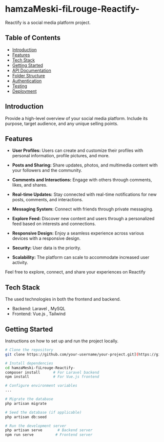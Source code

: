 # hamzaMeski-fiLrouge-Reactify-

Reactify is a social media platform project.

## Table of Contents

- [Introduction](#introduction)
- [Features](#features)
- [Tech Stack](#tech-stack)
- [Getting Started](#getting-started)
- [API Documentation](#api-documentation)
- [Folder Structure](#folder-structure)
- [Authentication](#authentication)
- [Testing](#testing)
- [Deployment](#deployment)

## Introduction

Provide a high-level overview of your social media platform. Include its purpose, target audience, and any unique selling points.

## Features

- **User Profiles:** Users can create and customize their profiles with personal information, profile pictures, and more.

- **Posts and Sharing:** Share updates, photos, and multimedia content with your followers and the community.

- **Comments and Interactions:** Engage with others through comments, likes, and shares.

- **Real-time Updates:** Stay connected with real-time notifications for new posts, comments, and interactions.

- **Messaging System:** Connect with friends through private messaging.

- **Explore Feed:** Discover new content and users through a personalized feed based on interests and connections.

- **Responsive Design:** Enjoy a seamless experience across various devices with a responsive design.

- **Security:** User data is the priority.

- **Scalability:** The platform can scale to accommodate increased user activity.

Feel free to explore, connect, and share your experiences on Reactify

## Tech Stack

The used technologies in both the frontend and backend.

- Backend: Laravel , MySQL
- Frontend: Vue.js , Tailwind

## Getting Started

Instructions on how to set up and run the project locally.

```bash
# Clone the repository
git clone https://github.com/your-username/your-project.git](https://github.com/Youcode-Classe-E-2023-2024/hamzaMeski-fiLrouge-Reactify-.git

# Install dependencies
cd hamzaMeski-fiLrouge-Reactify-
composer install      # For Laravel backend
npm install           # For Vue.js frontend

# Configure environment variables
...

# Migrate the database
php artisan migrate

# Seed the database (if applicable)
php artisan db:seed

# Run the development server
php artisan serve       # Backend server
npm run serve          # Frontend server
